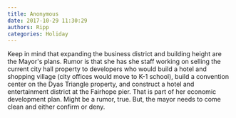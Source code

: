 ```yaml
---
title: Anonymous
date: 2017-10-29 11:30:29
authors: Ripp
categories: Holiday
---
```


 Keep in mind that expanding the business district and building height are the Mayor's plans. Rumor is that she has she staff working on selling the current city hall property to developers who would build a hotel and shopping village (city offices would move to K-1 school), build a convention center on the Dyas Triangle property, and construct a hotel and entertainment district at the Fairhope pier. That is part of her economic development plan. Might be a rumor, true. But, the mayor needs to come clean and either confirm or deny.